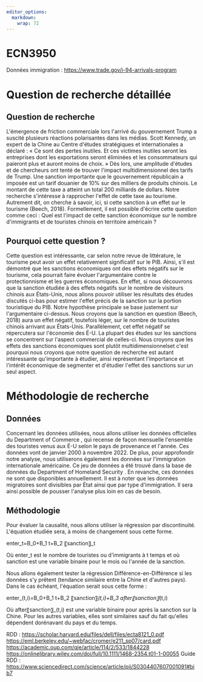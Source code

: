 ```yaml
---
editor_options: 
  markdown: 
    wrap: 72
---
```


# ECN3950

Données immigration : <https://www.trade.gov/i-94-arrivals-program>

# Question de recherche détaillée

## Question de recherche

L'émergence de friction commerciale lors l'arrivé du gouvernement Trump
a suscité plusieurs réactions polarisantes dans les médias. Scott
Kennedy, un expert de la Chine au Centre d'études stratégiques et
internationales a déclaré : « Ce sont des pertes inutiles. Et ces
victimes inutiles seront les entreprises dont les exportations seront
éliminées et les consommateurs qui paieront plus et auront moins de
choix. » Dès lors, une amplitude d'études et de chercheurs ont tenté de
trouver l'impact multidimensionnel des tarifs de Trump. Une sanction
importante que le gouvernement républicain a imposée est un tarif
douanier de 10% sur des milliers de produits chinois. Le montant de
cette taxe a atteint un total 200 milliards de dollars. Notre recherche
s'intéresse à rapprocher l'effet de cette taxe au tourisme. Autrement
dit, on cherche à savoir, ici, si cette sanction à un effet sur le
tourisme (Beech, 2018). Formellement, il est possible d'écrire cette
question comme ceci : Quel est l'impact de cette sanction économique sur
le nombre d'immigrants et de touristes chinois en territoire américain ?

## Pourquoi cette question ?

Cette question est intéressante, car selon notre revue de littérature,
le tourisme peut avoir un effet relativement significatif sur le PIB.
Ainsi, s'il est démontré que les sanctions économiques ont des effets
négatifs sur le tourisme, cela pourrait faire évoluer l'argumentaire
contre le protectionnisme et les guerres économiques. En effet, si nous
découvrons que la sanction étudiée à des effets négatifs sur le nombre
de visiteurs chinois aux États-Unis, nous allons pouvoir utiliser les
résultats des études discutés ci-bas pour estimer l'effet précis de la
sanction sur la portion touristique du PIB. Notre hypothèse principale
se base justement sur l'argumentaire ci-dessus. Nous croyons que la
sanction en question (Beech, 2018) aura un effet négatif, toutefois
léger, sur le nombre de touristes chinois arrivant aux États-Unis.
Parallèlement, cet effet négatif se répercutera sur l'économie des É-U.
La plupart des études sur les sanctions se concentrent sur l'aspect
commercial de celles-ci. Nous croyons que les effets des sanctions
économiques sont plutôt multidimensionnelset c'est pourquoi nous croyons
que notre question de recherche est autant intéressante qu'importante à
étudier, ainsi représentant l'importance et l'intérêt économique de
segmenter et d'étudier l'effet des sanctions sur un seul aspect.

# Méthodologie de recherche

## Données

Concernant les données utilisées, nous allons utiliser les données
officielles du Department of Commerce , qui recense de façon mensuelle
l'ensemble des touristes venus aux É-U selon le pays de provenance et
l'année. Ces données vont de janvier 2000 à novembre 2022. De plus, pour
approfondir notre analyse, nous utiliserons également les données sur
l'immigration internationale américaine. Ce jeu de données a été trouvé
dans la base de données du Department of Homeland Security . En
revanche, ces données ne sont que disponibles annuellement. Il est à
noter que les données migratoires sont divisibles par État ainsi que par
type d'immigration. Il sera ainsi possible de pousser l'analyse plus
loin en cas de besoin.

## Méthodologie

Pour évaluer la causalité, nous allons utiliser la régression par
discontinuité. L'équation étudiée sera, à moins de changement sous cette
forme.

enter_t=B_0+B_1 t+B_2 〖sanction〗\_t

Où enter_t est le nombre de touristes ou d'immigrants à t temps et où
sanction est une variable binaire pour le mois ou l'année de la
sanction.

Nous allons également tester la régression Différence-en-Différence si
les données s'y prêtent (tendance similaire entre la Chine et d'autres
pays). Dans le cas échéant, l'équation serait sous cette forme :

enter\_(t,i)=B_0+B_1 t+B_2 〖sanction〗*(t,i)+B_3
after〖sanction〗*(t,i)

Où after〖sanction〗\_(t,i) est une variable binaire pour après la
sanction sur la Chine. Pour les autres variables, elles sont similaires
sauf du fait qu'elles dépendent dorénavant du pays et du temps.

RDD : <https://scholar.harvard.edu/files/dell/files/ecta8121_0.pdf>
<https://eml.berkeley.edu/~webfac/cromer/e211_sp07/card.pdf>
<https://academic.oup.com/qje/article/114/2/533/1844228>
<https://onlinelibrary.wiley.com/doi/full/10.1111/1468-2354.t01-1-00055>
Guide RDD :
<https://www.sciencedirect.com/science/article/pii/S0304407607001091#bib7>
